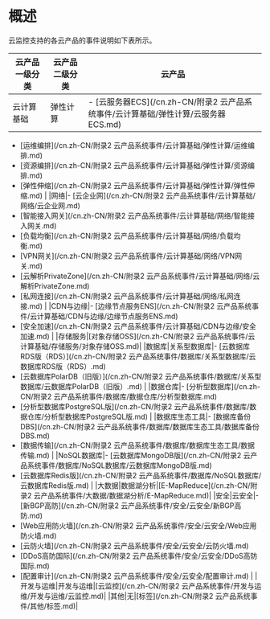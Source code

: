 # 概述

云监控支持的各云产品的事件说明如下表所示。

|云产品一级分类|云产品二级分类|云产品|
|-------|-------|---|
|云计算基础|弹性计算|-   [云服务器ECS](/cn.zh-CN/附录2 云产品系统事件/云计算基础/弹性计算/云服务器ECS.md)
-   [运维编排](/cn.zh-CN/附录2 云产品系统事件/云计算基础/弹性计算/运维编排.md)
-   [资源编排](/cn.zh-CN/附录2 云产品系统事件/云计算基础/弹性计算/资源编排.md)
-   [弹性伸缩](/cn.zh-CN/附录2 云产品系统事件/云计算基础/弹性计算/弹性伸缩.md) |
|网络|-   [云企业网](/cn.zh-CN/附录2 云产品系统事件/云计算基础/网络/云企业网.md)
-   [智能接入网关](/cn.zh-CN/附录2 云产品系统事件/云计算基础/网络/智能接入网关.md)
-   [负载均衡](/cn.zh-CN/附录2 云产品系统事件/云计算基础/网络/负载均衡.md)
-   [VPN网关](/cn.zh-CN/附录2 云产品系统事件/云计算基础/网络/VPN网关.md)
-   [云解析PrivateZone](/cn.zh-CN/附录2 云产品系统事件/云计算基础/网络/云解析PrivateZone.md)
-   [私网连接](/cn.zh-CN/附录2 云产品系统事件/云计算基础/网络/私网连接.md) |
|CDN与边缘|-   [边缘节点服务ENS](/cn.zh-CN/附录2 云产品系统事件/云计算基础/CDN与边缘/边缘节点服务ENS.md)
-   [安全加速](/cn.zh-CN/附录2 云产品系统事件/云计算基础/CDN与边缘/安全加速.md) |
|存储服务|[对象存储OSS](/cn.zh-CN/附录2 云产品系统事件/云计算基础/存储服务/对象存储OSS.md)|
|数据库|关系型数据库|-   [云数据库RDS版（RDS）](/cn.zh-CN/附录2 云产品系统事件/数据库/关系型数据库/云数据库RDS版（RDS）.md)
-   [云数据库PolarDB（旧版）](/cn.zh-CN/附录2 云产品系统事件/数据库/关系型数据库/云数据库PolarDB（旧版）.md) |
|数据仓库|-   [分析型数据库](/cn.zh-CN/附录2 云产品系统事件/数据库/数据仓库/分析型数据库.md)
-   [分析型数据库PostgreSQL版](/cn.zh-CN/附录2 云产品系统事件/数据库/数据仓库/分析型数据库PostgreSQL版.md) |
|数据库生态工具|-   [数据库备份DBS](/cn.zh-CN/附录2 云产品系统事件/数据库/数据库生态工具/数据库备份DBS.md)
-   [数据传输](/cn.zh-CN/附录2 云产品系统事件/数据库/数据库生态工具/数据传输.md) |
|NoSQL数据库|-   [云数据库MongoDB版](/cn.zh-CN/附录2 云产品系统事件/数据库/NoSQL数据库/云数据库MongoDB版.md)
-   [云数据库Redis版](/cn.zh-CN/附录2 云产品系统事件/数据库/NoSQL数据库/云数据库Redis版.md) |
|大数据|数据湖分析|[E-MapReduce](/cn.zh-CN/附录2 云产品系统事件/大数据/数据湖分析/E-MapReduce.md)|
|安全|云安全|-   [新BGP高防](/cn.zh-CN/附录2 云产品系统事件/安全/云安全/新BGP高防.md)
-   [Web应用防火墙](/cn.zh-CN/附录2 云产品系统事件/安全/云安全/Web应用防火墙.md)
-   [云防火墙](/cn.zh-CN/附录2 云产品系统事件/安全/云安全/云防火墙.md)
-   [DDoS高防国际](/cn.zh-CN/附录2 云产品系统事件/安全/云安全/DDoS高防国际.md)
-   [配置审计](/cn.zh-CN/附录2 云产品系统事件/安全/云安全/配置审计.md) |
|开发与运维|开发与运维|[云监控](/cn.zh-CN/附录2 云产品系统事件/开发与运维/开发与运维/云监控.md)|
|其他|无|[标签](/cn.zh-CN/附录2 云产品系统事件/其他/标签.md)|

